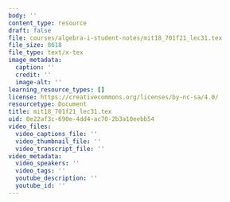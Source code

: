 ```yaml
---
body: ''
content_type: resource
draft: false
file: courses/algebra-i-student-notes/mit18_701f21_lec31.tex
file_size: 8618
file_type: text/x-tex
image_metadata:
  caption: ''
  credit: ''
  image-alt: ''
learning_resource_types: []
license: https://creativecommons.org/licenses/by-nc-sa/4.0/
resourcetype: Document
title: mit18_701f21_lec31.tex
uid: 0e22af3c-690e-4dd4-ac70-2b3a10eebb54
video_files:
  video_captions_file: ''
  video_thumbnail_file: ''
  video_transcript_file: ''
video_metadata:
  video_speakers: ''
  video_tags: ''
  youtube_description: ''
  youtube_id: ''
---
```

